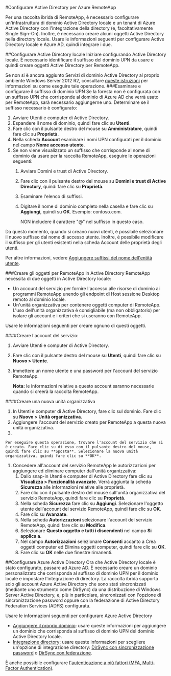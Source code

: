 ﻿<properties title="Configure Active Directory for Azure RemoteApp" pageTitle="Configurare Active Directory per Azure RemoteApp" description="Informazioni su come configurare Active Directory per l'uso con Azure RemoteApp." metaKeywords="" services="" solutions="" documentationCenter="" authors="elizapo"  />

<tags ms.service="remoteapp" ms.workload="tbd" ms.tgt_pltfrm="na" ms.devlang="na" ms.topic="article" ms.date="12/08/2014" ms.author="elizapo" />

#Configurare Active Directory per Azure RemoteApp


Per una raccolta ibrida di RemoteApp, è necessario configurare un'infrastruttura di dominio Active Directory locale e un tenant di Azure Active Directory con l'integrazione della directory (e, facoltativamente Single Sign-On). Inoltre, è necessario creare alcuni oggetti Active Directory nella directory locale. Usare le informazioni seguenti per configurare Active Directory locale e Azure AD, quindi integrare i due.

##Configurare Active Directory locale
Iniziare configurando Active Directory locale. È necessario identificare il suffisso del dominio UPN da usare e quindi creare oggetti Active Directory per RemoteApp. 

Se non si è ancora aggiunto Servizi di dominio Active Directory al proprio ambiente Windows Server 2012 R2, consultare [queste istruzioni](http://technet.microsoft.com/it-it/library/cc731053(v=WS.10).aspx) per informazioni su come eseguire tale operazione.
###Esaminare e configurare il suffisso di dominio UPN
Se la foresta non è configurata con un suffisso UPN che corrisponde al dominio di Azure AD che verrà usato per RemoteApp, sarà necessario aggiungerne uno. Determinare se il suffisso necessario è configurato:


1. Avviare Utenti e computer di Active Directory.
2.	Espandere il nome di dominio, quindi fare clic su **Utenti**.
3.	Fare clic con il pulsante destro del mouse su **Amministratore**, quindi fare clic su **Proprietà**.
4.	Nella scheda **Account** esaminare i nomi UPN configurati per il dominio nel campo **Nome accesso utente**.
5.	Se non viene visualizzato un suffisso che corrisponde al nome di dominio da usare per la raccolta RemoteApp, eseguire le operazioni seguenti:
	1.	Avviare Domini e trust di Active Directory.
	2.	Fare clic con il pulsante destro del mouse su **Domini e trust di Active Directory**, quindi fare clic su **Proprietà**.
	3.	Esaminare l'elenco di suffissi.
	4.	Digitare il nome di dominio completo nella casella e fare clic su **Aggiungi**, quindi su **OK**. Esempio: contoso.com. 

		NON includere il carattere "@" nel suffisso in questo caso.

Da questo momento, quando si creano nuovi utenti, è possibile selezionare il nuovo suffisso dal nome di accesso utente. Inoltre, è possibile modificare il suffisso per gli utenti esistenti nella scheda Account delle proprietà degli utenti.

Per altre informazioni, vedere [Aggiungere suffissi del nome dell'entità utente](http://technet.microsoft.com/library/cc772007.aspx).

###Creare gli oggetti per RemoteApp in Active Directory
RemoteApp necessita di due oggetti in Active Directory locale:


- Un account del servizio per fornire l'accesso alle risorse di dominio ai programmi RemoteApp unendo gli endpoint di Host sessione Desktop remoto al dominio locale.
- Un'unità organizzativa per contenere oggetti computer di RemoteApp. L'uso dell'unità organizzativa è consigliabile (ma non obbligatorio) per isolare gli account e i criteri che si useranno con RemoteApp.

Usare le informazioni seguenti per creare ognuno di questi oggetti.

####Creare l'account del servizio:


1. Avviare Utenti e computer di Active Directory.
2.	Fare clic con il pulsante destro del mouse su **Utenti**, quindi fare clic su **Nuovo > Utente**.
3.	Immettere un nome utente e una password per l'account del servizio RemoteApp.

	**Nota:** le informazioni relative a questo account saranno necessarie quando si creerà la raccolta RemoteApp.

####Creare una nuova unità organizzativa


1. In Utenti e computer di Active Directory, fare clic sul dominio. Fare clic su **Nuovo > Unità organizzativa**.
2. Aggiungere l'account del servizio creato per RemoteApp a questa nuova unità organizzativa.
3.

	Per eseguire questa operazione, trovare l'account del servizio che si è creato. Fare clic su di esso con il pulsante destro del mouse, quindi fare clic su **Sposta**. Selezionare la nuova unità organizzativa, quindi fare clic su **OK**.


1. Concedere all'account del servizio RemoteApp le autorizzazioni per aggiungere ed eliminare computer 
dall'unità organizzativa:
	1. Dallo snap-in Utenti e computer di Active Directory fare clic su **Visualizza > Funzionalità avanzate**. Verrà aggiunta la scheda **Sicurezza** alle informazioni relative alle proprietà.
	2. Fare clic con il pulsante destro del mouse sull'unità organizzativa del servizio RemoteApp, quindi fare clic su **Proprietà**.
	3. Nella scheda **Sicurezza** fare clic su **Aggiungi**. Selezionare l'oggetto utente dell'account del servizio RemoteApp, quindi fare clic su **OK**.
	4. Fare clic su **Avanzate**.
	5. Nella scheda **Autorizzazioni** selezionare l'account del servizio RemoteApp, quindi fare clic su **Modifica**.
	6. Selezionare **Questo oggetto e tutti i discendenti** nel campo **Si applica a**.
	7. Nel campo **Autorizzazioni** selezionare **Consenti** accanto a Crea oggetti computer ed Elimina oggetti computer, quindi fare clic su **OK**. 
	8. Fare clic su **OK** nelle due finestre rimanenti.


##Configurare Azure Active Directory
Ora che Active Directory locale è stato configurato, passare ad Azure AD. È necessario creare un dominio personalizzato che corrisponda al suffisso di dominio UPN per il dominio locale e impostare l'integrazione di directory. La raccolta ibrida supporta solo gli account Azure Active Directory che sono stati sincronizzati (mediante uno strumento come DirSync) da una distribuzione di Windows Server Active Directory, e, più in particolare, sincronizzati con l'opzione di sincronizzazione password oppure con la federazione di Active Directory Federation Services (ADFS) configurata. 

Usare le informazioni seguenti per configurare Azure Active Directory


- [Aggiungere il proprio dominio](http://technet.microsoft.com/it-it/library/hh969247.aspx): usare queste informazioni per aggiungere un dominio che corrisponda al suffisso di dominio UPN del dominio Active Directory locale.
- [Integrazione directory](http://technet.microsoft.com/it-it/library/jj573653.aspx): usare queste informazioni per scegliere un'opzione di integrazione directory: [DirSync con sincronizzazione password](http://technet.microsoft.com/it-it/library/dn441214.aspx) o [DirSync con federazione](http://technet.microsoft.com/it-it/library/dn441213.aspx).

È anche possibile configurare [l'autenticazione a più fattori (MFA, Multi-Factor Authentication)](http://technet.microsoft.com/it-it/library/dn249466.aspx).

<!--HONumber=35.2-->
